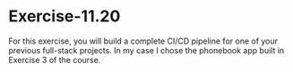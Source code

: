 # Exercise-11.20
For this exercise, you will build a complete CI/CD pipeline for one of your previous full-stack projects. In my case I chose the phonebook app built in Exercise 3 of the course. 
